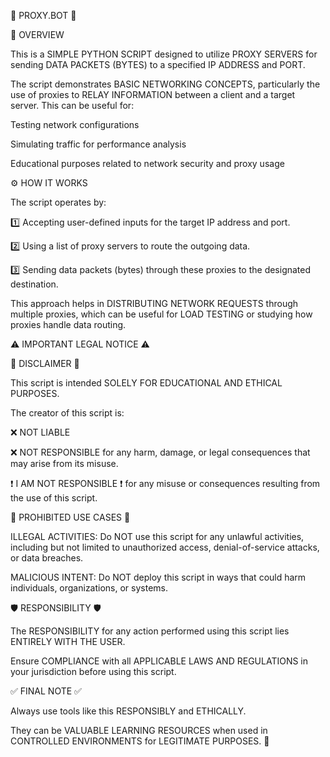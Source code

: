 🚀 PROXY.BOT 🚀

📄 OVERVIEW

This is a SIMPLE PYTHON SCRIPT designed to utilize PROXY SERVERS for sending DATA PACKETS (BYTES) to a specified IP ADDRESS and PORT.

The script demonstrates BASIC NETWORKING CONCEPTS, particularly the use of proxies to RELAY INFORMATION between a client and a target server. This can be useful for:

Testing network configurations

Simulating traffic for performance analysis

Educational purposes related to network security and proxy usage

⚙️ HOW IT WORKS

The script operates by:

1️⃣ Accepting user-defined inputs for the target IP address and port.

2️⃣ Using a list of proxy servers to route the outgoing data.

3️⃣ Sending data packets (bytes) through these proxies to the designated destination.

This approach helps in DISTRIBUTING NETWORK REQUESTS through multiple proxies, which can be useful for LOAD TESTING or studying how proxies handle data routing.

⚠️ IMPORTANT LEGAL NOTICE ⚠️

🚨 DISCLAIMER 🚨

This script is intended SOLELY FOR EDUCATIONAL AND ETHICAL PURPOSES.

The creator of this script is:

❌ NOT LIABLE

❌ NOT RESPONSIBLE for any harm, damage, or legal consequences that may arise from its misuse.

❗ I AM NOT RESPONSIBLE ❗ for any misuse or consequences resulting from the use of this script.

🚫 PROHIBITED USE CASES 🚫

ILLEGAL ACTIVITIES: Do NOT use this script for any unlawful activities, including but not limited to unauthorized access, denial-of-service attacks, or data breaches.

MALICIOUS INTENT: Do NOT deploy this script in ways that could harm individuals, organizations, or systems.

🛡️ RESPONSIBILITY 🛡️

The RESPONSIBILITY for any action performed using this script lies ENTIRELY WITH THE USER.

Ensure COMPLIANCE with all APPLICABLE LAWS AND REGULATIONS in your jurisdiction before using this script.

✅ FINAL NOTE ✅

Always use tools like this RESPONSIBLY and ETHICALLY.

They can be VALUABLE LEARNING RESOURCES when used in CONTROLLED ENVIRONMENTS for LEGITIMATE PURPOSES. 🚀


